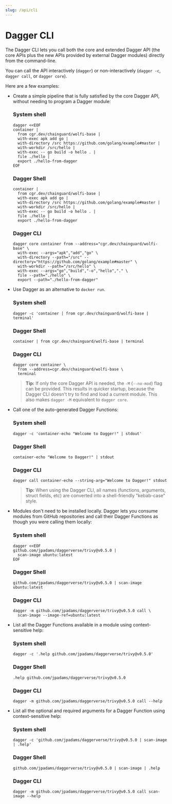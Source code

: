 ```yaml
---
slug: /api/cli
---
```


# Dagger CLI

The Dagger CLI lets you call both the core and extended Dagger API (the core APIs plus the new APIs provided by external Dagger modules) directly from the command-line.

You can call the API interactively (`dagger`) or non-interactively (`dagger -c`, `dagger call`, or `dagger core`).

Here are a few examples:

- Create a simple pipeline that is fully satisfied by the core Dagger API, without needing to program a Dagger module:

    ### System shell
    ```shell
    dagger <<EOF
    container |
      from cgr.dev/chainguard/wolfi-base |
      with-exec apk add go |
      with-directory /src https://github.com/golang/example#master |
      with-workdir /src/hello |
      with-exec -- go build -o hello . |
      file ./hello |
      export ./hello-from-dagger
    EOF
    ```

    ### Dagger Shell
    ```shell title="First type 'dagger' for interactive mode."
    container |
      from cgr.dev/chainguard/wolfi-base |
      with-exec apk add go |
      with-directory /src https://github.com/golang/example#master |
      with-workdir /src/hello |
      with-exec -- go build -o hello . |
      file ./hello |
      export ./hello-from-dagger
    ```

    ### Dagger CLI
    ```shell
    dagger core container from --address="cgr.dev/chainguard/wolfi-base" \
      with-exec --args="apk","add","go" \
      with-directory --path="/src" --directory="https://github.com/golang/example#master" \
      with-workdir --path="/src/hello" \
      with-exec --args="go","build","-o","hello","." \
      file --path="./hello" \
      export --path="./hello-from-dagger"
    ```

- Use Dagger as an alternative to `docker run`.

    ### System shell
    ```shell
    dagger -c 'container | from cgr.dev/chainguard/wolfi-base | terminal'
    ```

    ### Dagger Shell
    ```shell title="First type 'dagger' for interactive mode."
    container | from cgr.dev/chainguard/wolfi-base | terminal
    ```

    ### Dagger CLI
    ```shell
    dagger core container \
      from --address=cgr.dev/chainguard/wolfi-base \
      terminal
    ```

    > **Tip:**
    > If only the core Dagger API is needed, the `-M` (`--no-mod`) flag can be provided. This results in quicker startup, because the Dagger CLI doesn't try to find and load a current module. This also makes `dagger -M` equivalent to `dagger core`.

- Call one of the auto-generated Dagger Functions:

    ### System shell
    ```shell
    dagger -c 'container-echo "Welcome to Dagger!" | stdout'
    ```

    ### Dagger Shell
    ```shell title="First type 'dagger' for interactive mode."
    container-echo "Welcome to Dagger!" | stdout
    ```

    ### Dagger CLI
    ```shell
    dagger call container-echo --string-arg="Welcome to Dagger!" stdout
    ```

    > **Tip:**
    > When using the Dagger CLI, all names (functions, arguments, struct fields, etc) are converted into a shell-friendly "kebab-case" style.

- Modules don't need to be installed locally. Dagger lets you consume modules from GitHub repositories and call their Dagger Functions as though you were calling them locally:

    ### System shell
    ```shell
    dagger <<EOF
    github.com/jpadams/daggerverse/trivy@v0.5.0 |
      scan-image ubuntu:latest
    EOF
    ```

    ### Dagger Shell
    ```shell title="First type 'dagger' for interactive mode."
    github.com/jpadams/daggerverse/trivy@v0.5.0 | scan-image ubuntu:latest
    ```

    ### Dagger CLI
    ```shell
    dagger -m github.com/jpadams/daggerverse/trivy@v0.5.0 call \
      scan-image --image-ref=ubuntu:latest
    ```

- List all the Dagger Functions available in a module using context-sensitive help:

    ### System shell
    ```shell
    dagger -c '.help github.com/jpadams/daggerverse/trivy@v0.5.0'
    ```

    ### Dagger Shell
    ```shell title="First type 'dagger' for interactive mode."
    .help github.com/jpadams/daggerverse/trivy@v0.5.0
    ```

    ### Dagger CLI
    ```shell
    dagger -m github.com/jpadams/daggerverse/trivy@v0.5.0 call --help
    ```

- List all the optional and required arguments for a Dagger Function using context-sensitive help:

    ### System shell
    ```shell
    dagger -c 'github.com/jpadams/daggerverse/trivy@v0.5.0 | scan-image | .help'
    ```

    ### Dagger Shell
    ```shell title="First type 'dagger' for interactive mode."
    github.com/jpadams/daggerverse/trivy@v0.5.0 | scan-image | .help
    ```

    ### Dagger CLI
    ```shell
    dagger -m github.com/jpadams/daggerverse/trivy@v0.5.0 call scan-image --help